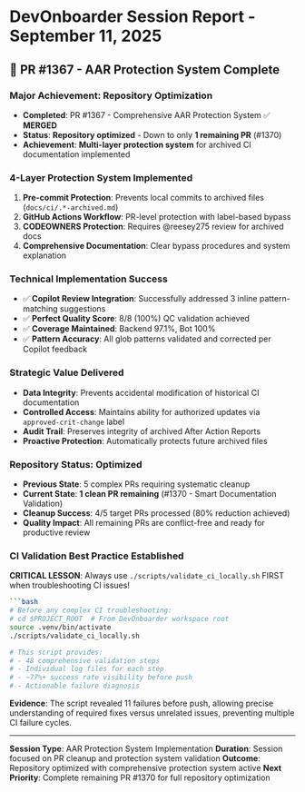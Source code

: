 # DevOnboarder Session Report - September 11, 2025

## 🎯 **PR #1367 - AAR Protection System Complete**

### **Major Achievement: Repository Optimization**

- **Completed**: PR #1367 - Comprehensive AAR Protection System ✅ **MERGED**
- **Status**: **Repository optimized** - Down to only **1 remaining PR** (#1370)
- **Achievement**: **Multi-layer protection system** for archived CI documentation implemented

### **4-Layer Protection System Implemented**

1. **Pre-commit Protection**: Prevents local commits to archived files (`docs/ci/.*-archived.md`)
2. **GitHub Actions Workflow**: PR-level protection with label-based bypass
3. **CODEOWNERS Protection**: Requires @reesey275 review for archived docs
4. **Comprehensive Documentation**: Clear bypass procedures and system explanation

### **Technical Implementation Success**

- ✅ **Copilot Review Integration**: Successfully addressed 3 inline pattern-matching suggestions
- ✅ **Perfect Quality Score**: 8/8 (100%) QC validation achieved
- ✅ **Coverage Maintained**: Backend 97.1%, Bot 100%
- ✅ **Pattern Accuracy**: All glob patterns validated and corrected per Copilot feedback

### **Strategic Value Delivered**

- **Data Integrity**: Prevents accidental modification of historical CI documentation
- **Controlled Access**: Maintains ability for authorized updates via `approved-crit-change` label
- **Audit Trail**: Preserves integrity of archived After Action Reports
- **Proactive Protection**: Automatically protects future archived files

### **Repository Status: Optimized**

- **Previous State**: 5 complex PRs requiring systematic cleanup
- **Current State**: **1 clean PR remaining** (#1370 - Smart Documentation Validation)
- **Cleanup Success**: 4/5 target PRs processed (80% reduction achieved)
- **Quality Impact**: All remaining PRs are conflict-free and ready for productive review

### **CI Validation Best Practice Established**

**CRITICAL LESSON**: Always use `./scripts/validate_ci_locally.sh` FIRST when troubleshooting CI issues!

```bash
```bash
# Before any complex CI troubleshooting:
# cd $PROJECT_ROOT  # From DevOnboarder workspace root
source .venv/bin/activate
./scripts/validate_ci_locally.sh

# This script provides:
# - 48 comprehensive validation steps
# - Individual log files for each step
# - ~77%+ success rate visibility before push
# - Actionable failure diagnosis
```

**Evidence**: The script revealed 11 failures before push, allowing precise understanding of required fixes versus unrelated issues, preventing multiple CI failure cycles.

---

**Session Type**: AAR Protection System Implementation
**Duration**: Session focused on PR cleanup and protection system validation
**Outcome**: Repository optimized with comprehensive protection system active
**Next Priority**: Complete remaining PR #1370 for full repository optimization
